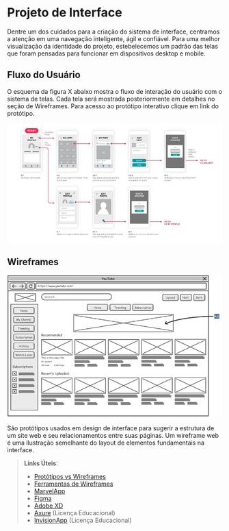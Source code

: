 
# Projeto de Interface

Dentre um dos cuidados para a criação do sistema de interface, centramos a atenção em uma navegação inteligente, ágil e confiável. Para uma melhor visualização da identidade do projeto, estebelecemos um padrão das telas que foram pensadas para funcionar em dispositivos desktop e mobile. 

## Fluxo do Usuário

O esquema da figura X abaixo mostra o fluxo de interação do usuário com o sistema de telas. Cada tela será mostrada posteriormente em detalhes no seção de Wireframes. Para acesso ao protótipo interativo clique em link do protótipo. 

![Exemplo de UserFlow](img/userflow.jpg)


## Wireframes

![Exemplo de Wireframe](img/wireframe-example.png)

São protótipos usados em design de interface para sugerir a estrutura de um site web e seu relacionamentos entre suas páginas. Um wireframe web é uma ilustração semelhante do layout de elementos fundamentais na interface.
 
> **Links Úteis**:
> - [Protótipos vs Wireframes](https://www.nngroup.com/videos/prototypes-vs-wireframes-ux-projects/)
> - [Ferramentas de Wireframes](https://rockcontent.com/blog/wireframes/)
> - [MarvelApp](https://marvelapp.com/developers/documentation/tutorials/)
> - [Figma](https://www.figma.com/)
> - [Adobe XD](https://www.adobe.com/br/products/xd.html#scroll)
> - [Axure](https://www.axure.com/edu) (Licença Educacional)
> - [InvisionApp](https://www.invisionapp.com/) (Licença Educacional)
